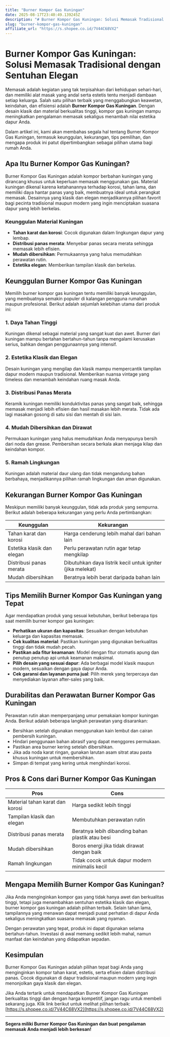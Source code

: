 ```yaml
---
title: "Burner Kompor Gas Kuningan"
date: 2025-08-17T23:40:49.139245Z
description: "# Burner Kompor Gas Kuningan: Solusi Memasak Tradisional dengan Sentuhan Elegan..."
slug: "burner-kompor-gas-kuningan"
affiliate_url: "https://s.shopee.co.id/7V44C68VX2"
---
```

# Burner Kompor Gas Kuningan: Solusi Memasak Tradisional dengan Sentuhan Elegan

Memasak adalah kegiatan yang tak terpisahkan dari kehidupan sehari-hari, dan memiliki alat masak yang andal serta estetis tentu menjadi dambaan setiap keluarga. Salah satu pilihan terbaik yang menggabungkan keawetan, keindahan, dan efisiensi adalah **Burner Kompor Gas Kuningan**. Dengan desain klasik dan material berkualitas tinggi, kompor gas kuningan mampu meningkatkan pengalaman memasak sekaligus menambah nilai estetika dapur Anda.

Dalam artikel ini, kami akan membahas segala hal tentang Burner Kompor Gas Kuningan, termasuk keunggulan, kekurangan, tips pemilihan, dan mengapa produk ini patut dipertimbangkan sebagai pilihan utama bagi rumah Anda.

## Apa Itu Burner Kompor Gas Kuningan?

Burner Kompor Gas Kuningan adalah kompor berbahan kuningan yang dirancang khusus untuk keperluan memasak menggunakan gas. Material kuningan dikenal karena ketahanannya terhadap korosi, tahan lama, dan memiliki daya hantar panas yang baik, membuatnya ideal untuk perangkat memasak. Desainnya yang klasik dan elegan menjadikannya pilihan favorit bagi pecinta tradisional maupun modern yang ingin menciptakan suasana dapur yang lebih berkelas.

### Keunggulan Material Kuningan

- **Tahan karat dan korosi**: Cocok digunakan dalam lingkungan dapur yang lembap.
- **Distribusi panas merata**: Menyebar panas secara merata sehingga memasak lebih efisien.
- **Mudah dibersihkan**: Permukaannya yang halus memudahkan perawatan rutin.
- **Estetika elegan**: Memberikan tampilan klasik dan berkelas.

## Keunggulan Burner Kompor Gas Kuningan

Memilih burner kompor gas kuningan tentu memiliki banyak keunggulan, yang membuatnya semakin populer di kalangan pengguna rumahan maupun profesional. Berikut adalah sejumlah kelebihan utama dari produk ini:

### 1. Daya Tahan Tinggi

Kuningan dikenal sebagai material yang sangat kuat dan awet. Burner dari kuningan mampu bertahan bertahun-tahun tanpa mengalami kerusakan serius, bahkan dengan penggunaannya yang intensif.

### 2. Estetika Klasik dan Elegan

Desain kuningan yang mengilap dan klasik mampu mempercantik tampilan dapur modern maupun tradisional. Memberikan nuansa vintage yang timeless dan menambah keindahan ruang masak Anda.

### 3. Distribusi Panas Merata

Keramik kuningan memiliki konduktivitas panas yang sangat baik, sehingga memasak menjadi lebih efisien dan hasil masakan lebih merata. Tidak ada lagi masakan gosong di satu sisi dan mentah di sisi lain.

### 4. Mudah Dibersihkan dan Dirawat

Permukaan kuningan yang halus memudahkan Anda menyapunya bersih dari noda dan grease. Pembersihan secara berkala akan menjaga kilap dan keindahan kompor.

### 5. Ramah Lingkungan

Kuningan adalah material daur ulang dan tidak mengandung bahan berbahaya, menjadikannya pilihan ramah lingkungan dan aman digunakan.

## Kekurangan Burner Kompor Gas Kuningan

Meskipun memiliki banyak keunggulan, tidak ada produk yang sempurna. Berikut adalah beberapa kekurangan yang perlu Anda pertimbangkan:

| Keunggulan                       | Kekurangan                                  |
|----------------------------------|--------------------------------------------|
| Tahan karat dan korosi          | Harga cenderung lebih mahal dari bahan lain |
| Estetika klasik dan elegan     | Perlu perawatan rutin agar tetap mengkilap |
| Distribusi panas merata        | Dibutuhkan daya listrik kecil untuk igniter (jika melekat) |
| Mudah dibersihkan             | Beratnya lebih berat daripada bahan lain     |

## Tips Memilih Burner Kompor Gas Kuningan yang Tepat

Agar mendapatkan produk yang sesuai kebutuhan, berikut beberapa tips saat memilih burner kompor gas kuningan:

- **Perhatikan ukuran dan kapasitas**: Sesuaikan dengan kebutuhan keluarga dan kapasitas memasak.
- **Cek kualitas material**: Pastikan kuningan yang digunakan berkualitas tinggi dan tidak mudah pecah.
- **Pastikan ada fitur keamanan**: Model dengan fitur otomatis apung dan penutup penutup api untuk keamanan maksimal.
- **Pilih desain yang sesuai dapur**: Ada berbagai model klasik maupun modern, sesuaikan dengan gaya dapur Anda.
- **Cek garansi dan layanan purna jual**: Pilih merek yang terpercaya dan menyediakan layanan after-sales yang baik.

## Durabilitas dan Perawatan Burner Kompor Gas Kuningan

Perawatan rutin akan memperpanjang umur pemakaian kompor kuningan Anda. Berikut adalah beberapa langkah perawatan yang disarankan:

- Bersihkan setelah digunakan menggunakan kain lembut dan cairan pembersih kuningan.
- Hindari penggunaan bahan abrasif yang dapat menggores permukaan.
- Pastikan area burner kering setelah dibersihkan.
- Jika ada noda karat ringan, gunakan larutan asam sitrat atau pasta khusus kuningan untuk membersihkan.
- Simpan di tempat yang kering untuk menghindari korosi.

## Pros & Cons dari Burner Kompor Gas Kuningan

| **Pros**                                          | **Cons**                                 |
|---------------------------------------------------|------------------------------------------|
| Material tahan karat dan korosi                  | Harga sedikit lebih tinggi            |
| Tampilan klasik dan elegan                       | Membutuhkan perawatan rutin           |
| Distribusi panas merata                         | Beratnya lebih dibanding bahan plastik atau besi |
| Mudah dibersihkan                              | Boros energi jika tidak dirawat dengan baik |
| Ramah lingkungan                                | Tidak cocok untuk dapur modern minimalis kecil |

## Mengapa Memilih Burner Kompor Gas Kuningan?

Jika Anda menginginkan kompor gas yang tidak hanya awet dan berkualitas tinggi, tetapi juga menambahkan sentuhan estetika klasik dan elegan, burner kompor gas kuningan adalah pilihan terbaik. Selain tahan lama, tampilannya yang menawan dapat menjadi pusat perhatian di dapur Anda sekaligus meningkatkan suasana memasak yang nyaman.

Dengan perawatan yang tepat, produk ini dapat digunakan selama bertahun-tahun. Investasi di awal memang sedikit lebih mahal, namun manfaat dan keindahan yang didapatkan sepadan. 

## Kesimpulan

Burner Kompor Gas Kuningan adalah pilihan tepat bagi Anda yang menginginkan kompor tahan karat, estetis, serta efisien dalam distribusi panas. Cocok digunakan di dapur tradisional maupun modern yang ingin menonjolkan gaya klasik dan elegan.

Jika Anda tertarik untuk mendapatkan Burner Kompor Gas Kuningan berkualitas tinggi dan dengan harga kompetitif, jangan ragu untuk membeli sekarang juga. Klik link berikut untuk melihat pilihan terbaik: [https://s.shopee.co.id/7V44C68VX2](https://s.shopee.co.id/7V44C68VX2)

---

**Segera miliki Burner Kompor Gas Kuningan dan buat pengalaman memasak Anda menjadi lebih berkesan!**